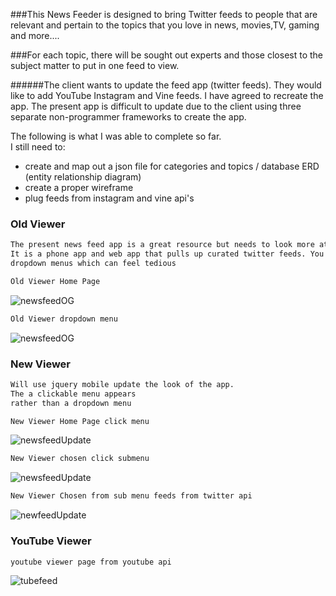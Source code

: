 ###This News Feeder is designed to bring Twitter feeds to people that are relevant and pertain to the topics that you love in news, movies,TV, gaming and more....  

###For each topic, there will be sought out experts and those closest to the subject matter to put in one feed to view.

######The client wants to update the feed app (twitter feeds). They would like to add YouTube Instagram and Vine feeds. I have agreed to recreate the app. The present app is difficult to update due to the client using three separate non-programmer frameworks to create the app.

The following is what I was able to complete so far. <br>
I still need to: <br>
* create and map out a json file for categories and topics / database ERD (entity relationship diagram)
* create a proper wireframe
* plug feeds from instagram and vine api's


### Old Viewer
``` markdown
The present news feed app is a great resource but needs to look more attractive to the viewer.
It is a phone app and web app that pulls up curated twitter feeds. You can only access through 
dropdown menus which can feel tedious
```

``` markdown
Old Viewer Home Page
```

![newsfeedOG](https://raw.githubusercontent.com/sspnyc/news-feed/master/bingefeedOG1.png)
``` markdown
Old Viewer dropdown menu
```
![newsfeedOG](https://raw.githubusercontent.com/sspnyc/news-feed/master/bingefeedOG2.png)

### New Viewer
``` markdown
Will use jquery mobile update the look of the app. 
The a clickable menu appears 
rather than a dropdown menu
```
``` markdown
New Viewer Home Page click menu
```
![newsfeedUpdate](https://raw.githubusercontent.com/sspnyc/news-feed/master/bingefeedNew1a.png)
``` markdown
New Viewer chosen click submenu
```
![newsfeedUpdate](https://raw.githubusercontent.com/sspnyc/news-feed/master/bingefeedNew1b.png)

``` markdown
New Viewer Chosen from sub menu feeds from twitter api
```
![newfeedUpdate](https://raw.githubusercontent.com/sspnyc/news-feed/master/bingfeedNew1ctweet.png)

### YouTube Viewer
``` markdown
youtube viewer page from youtube api
```
![tubefeed](https://raw.githubusercontent.com/sspnyc/news-feed/master/bingefeedNew1dyoutube.png)



